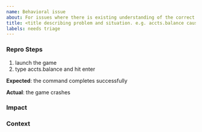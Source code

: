 ```yaml
---
name: Behavioral issue
about: For issues where there is existing understanding of the correct behavior. e.g. bugs.
title: <title describing problem and situation. e.g. accts.balance causes game to crash>
labels: needs triage
---
```


### Repro Steps

<!-- Provide steps to reproduce the issue that you are experiencing or seeing. Expected should describe the behavior you were expecting to observe. e.g. -->

1. launch the game
1. type accts.balance and hit enter

**Expected**: the command completes successfully

**Actual**: the game crashes

### Impact

<!-- Additional information describing why the actual behavior is a problem. delete section if not needed -->

### Context

<!-- Additional context about possible fixes. delete section if not needed -->
